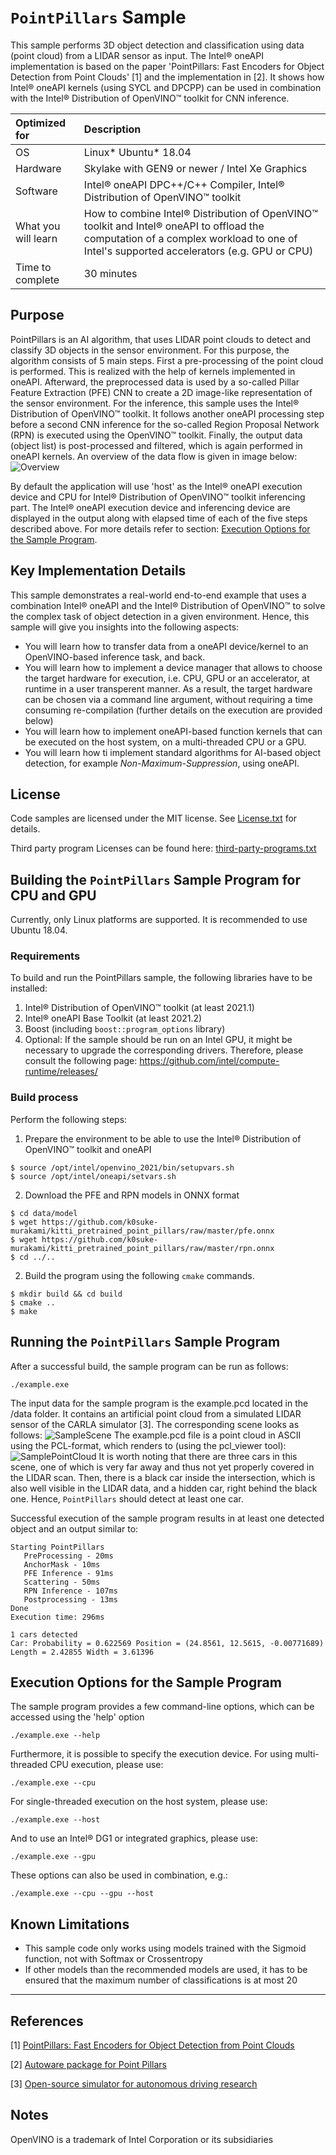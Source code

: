 # `PointPillars` Sample
This sample performs 3D object detection and classification using data (point cloud) from a LIDAR sensor as input. The Intel® oneAPI implementation is based on the paper 'PointPillars: Fast Encoders for Object Detection from Point Clouds' [1] and the implementation in [2]. It shows how Intel® oneAPI kernels (using SYCL and DPCPP) can be used in combination with the Intel® Distribution of OpenVINO™ toolkit for CNN inference.

| Optimized for                     | Description
|:---                               |:---
| OS                                | Linux* Ubuntu* 18.04
| Hardware                          | Skylake with GEN9 or newer / Intel Xe Graphics
| Software                          | Intel® oneAPI DPC++/C++ Compiler, Intel® Distribution of OpenVINO™ toolkit
| What you will learn               | How to combine Intel® Distribution of OpenVINO™ toolkit and Intel® oneAPI to offload the computation of a complex workload to one of Intel's supported accelerators (e.g. GPU or CPU)
| Time to complete                  | 30 minutes

## Purpose
PointPillars is an AI algorithm, that uses LIDAR point clouds to detect and classify 3D objects in the sensor environment. For this purpose, the algorithm consists of 5 main steps. First a pre-processing of the point cloud is performed. This is realized with the help of kernels implemented in oneAPI. Afterward, the preprocessed data is used by a so-called Pillar Feature Extraction (PFE) CNN to create a 2D image-like representation of the sensor environment. For the inference, this sample uses the Intel® Distribution of OpenVINO™ toolkit. It follows another oneAPI processing step before a second CNN inference for the so-called Region Proposal Network (RPN) is executed using the OpenVINO™ toolkit. Finally, the output data (object list) is post-processed and filtered, which is again performed in oneAPI kernels. An overview of the data flow is given in image below:
![Overview](data/point_pillars_overview.png)


By default the application will use 'host' as the Intel® oneAPI execution device and CPU for Intel® Distribution of OpenVINO™ toolkit inferencing part. The Intel® oneAPI execution device and inferencing device are displayed in the output along with elapsed time of each of the five steps described above. For more details refer to section: [Execution Options for the Sample Program](#execution-options-for-the-sample-program).

## Key Implementation Details
This sample demonstrates a real-world end-to-end example that uses a combination Intel® oneAPI and the Intel® Distribution of OpenVINO™ to solve the complex task of object detection in a given environment. Hence, this sample will give you insights into the following aspects:
 - You will learn how to transfer data from a oneAPI device/kernel to an OpenVINO-based inference task, and back.
 - You will learn how to implement a device manager that allows to choose the target hardware for execution, i.e. CPU, GPU or an accelerator, at runtime in a user transperent manner. As a result, the target hardware can be chosen via a command line argument, without requiring a time consuming re-compilation (further details on the execution are provided below)
 - You will learn how to implement oneAPI-based function kernels that can be executed on the host system, on a multi-threaded CPU or a GPU.
 - You will learn how ti implement standard algorithms for AI-based object detection, for example _Non-Maximum-Suppression_, using oneAPI.

## License  
Code samples are licensed under the MIT license. See
[License.txt](https://github.com/oneapi-src/oneAPI-samples/blob/master/License.txt) for details.

Third party program Licenses can be found here: [third-party-programs.txt](https://github.com/oneapi-src/oneAPI-samples/blob/master/third-party-programs.txt)


## Building the `PointPillars` Sample Program for CPU and GPU
Currently, only Linux platforms are supported. It is recommended to use Ubuntu 18.04.

### Requirements
To build and run the PointPillars sample, the following libraries have to be installed:
1. Intel® Distribution of OpenVINO™ toolkit (at least 2021.1)
2. Intel® oneAPI Base Toolkit (at least 2021.2)
3. Boost (including `boost::program_options` library)
4. Optional: If the sample should be run on an Intel GPU, it might be necessary to upgrade the corresponding drivers. Therefore, please consult the following page: https://github.com/intel/compute-runtime/releases/   


### Build process
Perform the following steps:
1. Prepare the environment to be able to use the Intel® Distribution of OpenVINO™ toolkit and oneAPI
``` 
$ source /opt/intel/openvino_2021/bin/setupvars.sh
$ source /opt/intel/oneapi/setvars.sh
```

2. Download the PFE and RPN models in ONNX format
``` 
$ cd data/model
$ wget https://github.com/k0suke-murakami/kitti_pretrained_point_pillars/raw/master/pfe.onnx
$ wget https://github.com/k0suke-murakami/kitti_pretrained_point_pillars/raw/master/rpn.onnx
$ cd ../..
```

2. Build the program using the following `cmake` commands. 
``` 
$ mkdir build && cd build
$ cmake ..
$ make
```

## Running the `PointPillars` Sample Program
After a successful build, the sample program can be run as follows:
```
./example.exe
```
The input data for the sample program is the example.pcd located in the /data folder. It contains an artificial point cloud from a simulated LIDAR sensor of the CARLA simulator [3]. The corresponding scene looks as follows:
![SampleScene](data/image.png)
The example.pcd file is a point cloud in ASCII using the PCL-format, which renders to (using the pcl_viewer tool):
![SamplePointCloud](data/pointcloud.png)
It is worth noting that there are three cars in this scene, one of which is very far away and thus not yet properly covered in the LIDAR scan. Then, there is a black car inside the intersection, which is also well visible in the LIDAR data, and a hidden car, right behind the black one. Hence, `PointPillars` should detect at least one car.

Successful execution of the sample program results in at least one detected object and an output similar to:
```
Starting PointPillars
   PreProcessing - 20ms
   AnchorMask - 10ms
   PFE Inference - 91ms
   Scattering - 50ms
   RPN Inference - 107ms
   Postprocessing - 13ms
Done
Execution time: 296ms

1 cars detected
Car: Probability = 0.622569 Position = (24.8561, 12.5615, -0.00771689) Length = 2.42855 Width = 3.61396
```

## Execution Options for the Sample Program
The sample program provides a few command-line options, which can be accessed using the 'help' option
```
./example.exe --help
```

Furthermore, it is possible to specify the execution device. For using multi-threaded CPU execution, please use:
```
./example.exe --cpu
```
For single-threaded execution on the host system, please use:
```
./example.exe --host
```
And to use an Intel® DG1 or integrated graphics, please use:
```
./example.exe --gpu
```
These options can also be used in combination, e.g.:
```
./example.exe --cpu --gpu --host
```

## Known Limitations
- This sample code only works using models trained with the Sigmoid function, not with Softmax or Crossentropy
- If other models than the recommended models are used, it has to be ensured that the maximum number of classifications is at most 20


---

## References
[1] [PointPillars: Fast Encoders for Object Detection from Point Clouds](https://arxiv.org/abs/1812.05784)

[2] [Autoware package for Point Pillars](https://github.com/Autoware-AI/core_perception/tree/master/lidar_point_pillars)

[3] [Open-source simulator for autonomous driving research](http://carla.org/)

## Notes
OpenVINO is a trademark of Intel Corporation or its subsidiaries
